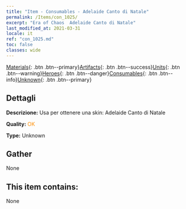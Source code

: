 ```yaml
---
title: "Item - Consumables - Adelaide Canto di Natale"
permalink: /Items/con_1025/
excerpt: "Era of Chaos  Adelaide Canto di Natale"
last_modified_at: 2021-03-31
locale: it
ref: "con_1025.md"
toc: false
classes: wide
---
```

 [Materials](/it/Items/){: .btn .btn--primary}[Artifacts](/it/Items/Artifacts/){: .btn .btn--success}[Units](/it/Items/Units/){: .btn .btn--warning}[Heroes](/it/Items/Heroes/){: .btn .btn--danger}[Consumables](/it/Items/Consumables/){: .btn .btn--info}[Unknown](/it/Items/Unknown/){: .btn .btn--primary}

## Dettagli
 **Descrizione:** Usa per ottenere una skin: Adelaide Canto di Natale

 **Quality:** <span style="color: #FF8C00">OK</span>

 **Type:** Unknown

## Gather

  None

## This item contains:

  None

